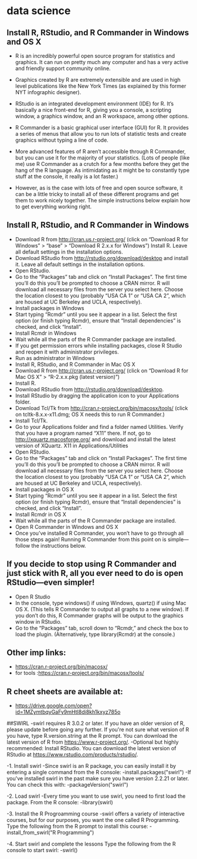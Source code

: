 # data science

## Install R, RStudio, and R Commander in Windows and OS X
- R is an incredibly powerful open source program for statistics and graphics. It can run on pretty much any computer and has a very active and friendly support community online. 
- Graphics created by R are extremely extensible and are used in high level publications like the New York Times (as explained by this former NYT infographic designer).

- RStudio is an integrated development environment (IDE) for R. It’s basically a nice front-end for R, giving you a console, a scripting window, a graphics window, and an R workspace, among other options.

- R Commander is a basic graphical user interface (GUI) for R. It provides a series of menus that allow you to run lots of statistic tests and create graphics without typing a line of code. 
- More advanced features of R aren’t accessible through R Commander, but you can use it for the majority of your statistics. (Lots of people (like me) use R Commander as a crutch for a few months before they get the hang of the R language. As intimidating as it might be to constantly type stuff at the console, it really is a lot faster.)

- However, as is the case with lots of free and open source software, it can be a little tricky to install all of these different programs and get them to work nicely together. The simple instructions below explain how to get everything working right.

## Install R, RStudio, and R Commander in Windows
- Download R from http://cran.us.r-project.org/ (click on “Download R for Windows” > “base” > “Download R 2.x.x for Windows”)
Install R. Leave all default settings in the installation options.
- Download RStudio from http://rstudio.org/download/desktop and install it. Leave all default settings in the installation options.
- Open RStudio.
- Go to the “Packages” tab and click on “Install Packages”. The first time you’ll do this you’ll be prompted to choose a CRAN mirror. R will download all necessary files from the server you select here. Choose the location closest to you (probably “USA CA 1” or “USA CA 2”, which are housed at UC Berkeley and UCLA, respectively).
- Install packages in Windows
- Start typing “Rcmdr” until you see it appear in a list. Select the first option (or finish typing Rcmdr), ensure that “Install dependencies” is checked, and click “Install”.
- Install Rcmdr in Windows
- Wait while all the parts of the R Commander package are installed.
- If you get permission errors while installing packages, close R Studio and reopen it with administrator privileges.
- Run as administrator in Windows
- Install R, RStudio, and R Commander in Mac OS X
- Download R from http://cran.us.r-project.org/ (click on “Download R for Mac OS X” > “R-2.x.x.pkg (latest version)”)
- Install R.
- Download RStudio from http://rstudio.org/download/desktop.
- Install RStudio by dragging the application icon to your Applications folder.
- Download Tcl/Tk from http://cran.r-project.org/bin/macosx/tools/ (click on tcltk-8.x.x-x11.dmg; OS X needs this to run R Commander.)
- Install Tcl/Tk.
- Go to your Applications folder and find a folder named Utilities. Verify that you have a program named “X11” there. If not, go to http://xquartz.macosforge.org/ and download and install the latest version of XQuartz.
X11 in Applications/Utilities
- Open RStudio.
- Go to the “Packages” tab and click on “Install Packages”. The first time you’ll do this you’ll be prompted to choose a CRAN mirror. R will download all necessary files from the server you select here. Choose the location closest to you (probably “USA CA 1” or “USA CA 2”, which are housed at UC Berkeley and UCLA, respectively).
- Install packages in OS X
- Start typing “Rcmdr” until you see it appear in a list. Select the first option (or finish typing Rcmdr), ensure that “Install dependencies” is checked, and click “Install”.
- Install Rcmdr in OS X
- Wait while all the parts of the R Commander package are installed.
- Open R Commander in Windows and OS X
- Once you’ve installed R Commander, you won’t have to go through all those steps again! Running R Commander from this point on is simple—follow the instructions below.

## If you decide to stop using R Commander and just stick with R, all you ever need to do is open RStudio—even simpler!

- Open R Studio
- In the console, type windows() if using Windows, quartz() if using Mac OS X. (This tells R Commander to output all graphs to a new window). If you don’t do this, R Commander graphs will be output to the graphics window in RStudio.
- Go to the “Packages” tab, scroll down to “Rcmdr,” and check the box to load the plugin. (Alternatively, type library(Rcmdr) at the console.)

## Other imp links:
- https://cran.r-project.org/bin/macosx/
- for tools :https://cran.r-project.org/bin/macosx/tools/

## R cheet sheets are available at:
* https://drive.google.com/open?id=1MZymtbqyGaFy9mHtI8di8kh1kxyz785o


##SWIRL
-swirl requires R 3.0.2 or later. If you have an older version of R, please update before going any further. If you're not sure what version of R you have, type R.version.string at the R prompt. You can download the latest version of R from https://www.r-project.org/.
-Optional but highly recommended: Install RStudio. You can download the latest version of RStudio at https://www.rstudio.com/products/rstudio/.

-1. Install swirl
-Since swirl is an R package, you can easily install it by entering a single command from the R console:
-install.packages("swirl")
-If you've installed swirl in the past make sure you have version 2.2.21 or later. You can check this with:
-packageVersion("swirl")

-2. Load swirl
-Every time you want to use swirl, you need to first load the package. From the R console:
-library(swirl)

-3. Install the R Progroamming course
-swirl offers a variety of interactive courses, but for our purposes, you want the one called R Programming. Type the  following from the R prompt to install this course:
-install_from_swirl("R Programming")

-4. Start swirl and complete the lessons
Type the following from the R console to start swirl:
-swirl()




